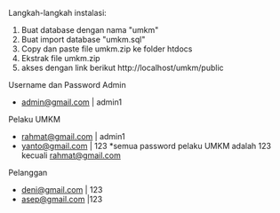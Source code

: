 Langkah-langkah instalasi:
1. Buat database dengan nama "umkm"
1. Buat import database "umkm.sql"
1. Copy dan paste file umkm.zip ke folder htdocs
1. Ekstrak file umkm.zip
1. akses dengan link berikut http://localhost/umkm/public

Username dan Password
Admin
- admin@gmail.com | admin1

Pelaku UMKM
- rahmat@gmail.com | admin1
- yanto@gmail.com   | 123
*semua password pelaku UMKM adalah 123 kecuali rahmat@gmail.com

Pelanggan
- deni@gmail.com | 123
- asep@gmail.com  |123